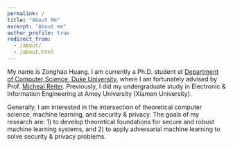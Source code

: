 ```yaml
---
permalink: /
title: "About Me"
excerpt: "About me"
author_profile: true
redirect_from: 
  - /about/
  - /about.html
---
```


My name is Zonghao Huang. I am currently a Ph.D. student at [Department of Computer Science, Duke University](https://www.cs.duke.edu/), where I am fortunately advised by Prof. [Micheal Reiter](https://reitermk.github.io/). Previously, I did my undergraduate study in Electronic & Information Engineering at Amoy University (Xiamen University).

Generally, I am interested in the intersection of theoretical computer science, machine learning, and security & privacy. The goals of my research are: 1) to develop theoretical foundations for secure and robust machine learning systems, and 2) to apply adversarial machine learning to solve security & privacy problems.
